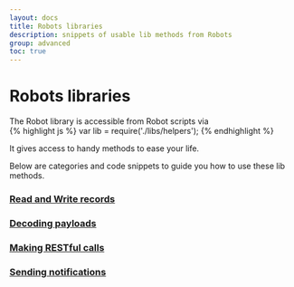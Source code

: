 ```yaml
---
layout: docs
title: Robots libraries
description: snippets of usable lib methods from Robots
group: advanced
toc: true
---
```


# Robots libraries

The Robot library is accessible from Robot scripts via  
{% highlight js %} var lib = require('./libs/helpers'); {% endhighlight %}

It gives access to handy methods to ease your life.

Below are categories and code snippets to guide you how to use these lib methods.

### [Read and Write records](read-and-write)
### [Decoding payloads](decoding-payloads)
### [Making RESTful calls](making-restful-calls)
### [Sending notifications](sending-notifications)